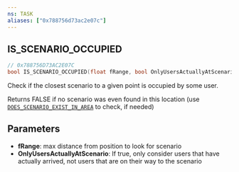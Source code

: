 ```yaml
---
ns: TASK
aliases: ["0x788756d73ac2e07c"]
---
```

## IS_SCENARIO_OCCUPIED

```c
// 0x788756D73AC2E07C
bool IS_SCENARIO_OCCUPIED(float fRange, bool OnlyUsersActuallyAtScenario);
```

Check if the closest scenario to a given point is occupied by some user.

Returns FALSE if no scenario was even found in this location (use [`DOES_SCENARIO_EXIST_IN_AREA`](#_0x5A59271FFADD33C1) to check, if needed)


## Parameters
* **fRange**: max distance from position to look for scenario
* **OnlyUsersActuallyAtScenario**: If true, only consider users that have actually arrived, not users that are on their way to the scenario
